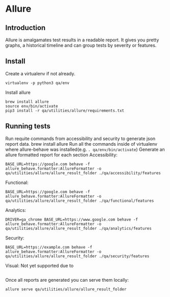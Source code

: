 # Allure

## Introduction
Allure is amalgamates test results in a readable report. It gives you pretty graphs, a historical timeline and can group tests by severity or features.

## Install
Create a virtualenv if not already.
```
virtualenv -p python3 qa/env
```
Install allure
```
brew install allure
source env/bin/activate
pip3 install -r qa/utilities/allure/requirements.txt
```

## Running tests
Run requite commands from accessibility and security to generate json report data.
brew install allure
Run all the commands inside of virtualenv where allure-behave was installed(e.g. `. qa/env/bin/activate`)
Generate an allure formatted report for each section
Accessibility:
```
BASE_URL=https://google.com behave -f allure_behave.formatter:AllureFormatter -o qa/utilities/allure/allure_result_folder ./qa/accessibility/features
```

Functional:
```
BASE_URL=https://google.com behave -f allure_behave.formatter:AllureFormatter -o qa/utilities/allure/allure_result_folder ./qa/functional/features
```

Analytics:
```
DRIVER=ga_chrome BASE_URL=https://www.google.com behave -f allure_behave.formatter:AllureFormatter -o qa/utilities/allure/allure_result_folder ./qa/analytics/features
```

Security:
```
BASE_URL=https://example.com behave -f allure_behave.formatter:AllureFormatter -o qa/utilities/allure/allure_result_folder ./qa/security/features
```

Visual:
Not yet supported due to
```
```

Once all reports are generated you can serve them locally:
```
allure serve qa/utilities/allure/allure_result_folder
```
